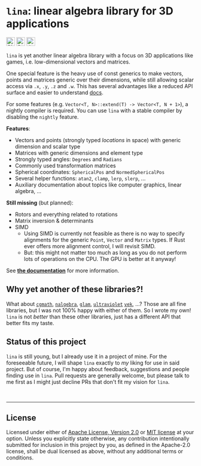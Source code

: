 # `lina`: linear algebra library for 3D applications

[<img alt="CI status of main" src="https://img.shields.io/github/actions/workflow/status/LukasKalbertodt/lina/ci.yml?branch=main&label=CI&logo=github&logoColor=white&style=for-the-badge" height="23">](https://github.com/LukasKalbertodt/lina/actions/workflows/ci.yml)
[<img alt="Crates.io Version" src="https://img.shields.io/crates/v/lina?logo=rust&style=for-the-badge" height="23">](https://crates.io/crates/lina)
[<img alt="docs.rs" src="https://img.shields.io/crates/v/lina?color=blue&label=docs&style=for-the-badge" height="23">](https://docs.rs/lina)


`lina` is yet another linear algebra library with a focus on 3D applications
like games, i.e. low-dimensional vectors and matrices.

One special feature is the heavy use of const generics to make vectors, points
and matrices generic over their dimensions, while still allowing scalar access
via `.x`, `.y`, `.z` and `.w`. This has several advantages like a reduced API
surface and easier to understand [docs](https://docs.rs/lina).

For some features (e.g. `Vector<T, N>::extend(T) -> Vector<T, N + 1>`), a nightly compiler is required.
You can use `lina` with a stable compiler by disabling the `nightly` feature.

**Features**:

- Vectors and points (strongly typed *locations* in space) with generic dimension and scalar type
- Matrices with generic dimensions and element type
- Strongly typed angles: `Degrees` and `Radians`
- Commonly used transformation matrices
- Spherical coordinates: `SphericalPos` and `NormedSphericalPos`
- Several helper functions: `atan2`, `clamp`, `lerp`, `slerp`, ...
- Auxiliary documentation about topics like computer graphics, linear algebra, ...

**Still missing** (but planned):

- Rotors and everything related to rotations
- Matrix inversion & determinants
- SIMD
    - Using SIMD is currently not feasible as there is no way to specify
      alignments for the generic `Point`, `Vector` and `Matrix` types. If Rust
      ever offers more alignment control, I will revisit SIMD.
    - But: this might not matter too much as long as you do not perform lots of
      operations on the CPU. The GPU is better at it anyway!


See [**the documentation**](https://docs.rs/lina) for more information.


## Why yet another of these libraries?!

What about
[`cgmath`](https://crates.io/crates/cgmath),
[`nalgebra`](https://nalgebra.org/),
[`glam`](https://crates.io/crates/glam/),
[`ultraviolet`](https://crates.io/crates/ultraviolet)
[`vek`](https://crates.io/crates/vek), ...?
Those are all fine libraries, but I was not 100% happy with either of them.
So I wrote my own!
`lina` is not *better* than these other libraries, just has a different API that better fits my taste.


## Status of this project

`lina` is still young, but I already use it in a project of mine.
For the foreseeable future, I will shape `lina` exactly to *my* liking for use in said project.
But of course, I'm happy about feedback, suggestions and people finding use in `lina`.
Pull requests are generally welcome, but please talk to me first as I might just decline PRs that don't fit my vision for `lina`.


<br />

---

## License

Licensed under either of <a href="LICENSE-APACHE">Apache License, Version
2.0</a> or <a href="LICENSE-MIT">MIT license</a> at your option.
Unless you explicitly state otherwise, any contribution intentionally submitted
for inclusion in this project by you, as defined in the Apache-2.0 license,
shall be dual licensed as above, without any additional terms or conditions.

